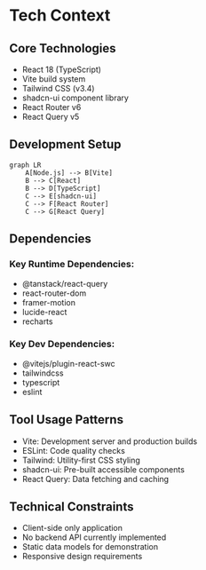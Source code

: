 # Tech Context

## Core Technologies
- React 18 (TypeScript)
- Vite build system
- Tailwind CSS (v3.4)
- shadcn-ui component library
- React Router v6
- React Query v5

## Development Setup
```mermaid
graph LR
    A[Node.js] --> B[Vite]
    B --> C[React]
    B --> D[TypeScript]
    C --> E[shadcn-ui]
    C --> F[React Router]
    C --> G[React Query]
```

## Dependencies
### Key Runtime Dependencies:
- @tanstack/react-query
- react-router-dom
- framer-motion
- lucide-react
- recharts

### Key Dev Dependencies:
- @vitejs/plugin-react-swc
- tailwindcss
- typescript
- eslint

## Tool Usage Patterns
- Vite: Development server and production builds
- ESLint: Code quality checks
- Tailwind: Utility-first CSS styling
- shadcn-ui: Pre-built accessible components
- React Query: Data fetching and caching

## Technical Constraints
- Client-side only application
- No backend API currently implemented
- Static data models for demonstration
- Responsive design requirements
